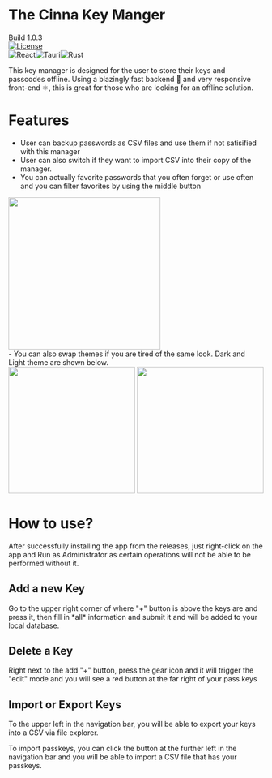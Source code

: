 # The Cinna Key Manger
Build 1.0.3
<br/>
[![License](https://img.shields.io/badge/License-Apache_2.0-blue.svg)](https://opensource.org/licenses/Apache-2.0)
<br/>
![React](https://img.shields.io/badge/react-%2320232a.svg?style=for-the-badge&logo=react&logoColor=%2361DAFB)![Tauri](https://img.shields.io/badge/tauri-%2324C8DB.svg?style=for-the-badge&logo=tauri&logoColor=%23FFFFFF)![Rust](https://img.shields.io/badge/rust-%23000000.svg?style=for-the-badge&logo=rust&logoColor=white)


This key manager is designed for the user to store their keys and passcodes offline. Using a blazingly fast backend 🦀 and very responsive front-end ⚛️, this is great for those who are looking for an offline solution.

# Features

- User can backup passwords as CSV files and use them if not satisified with this manager
- User can also switch if they want to import CSV into their copy of the manager.
- You can actually favorite passwords that you often forget or use often and you can filter favorites by using the middle button
<img src=https://github.com/user-attachments/assets/5120d974-406e-4fe0-ad61-dd02a4aa65ac/ width=300px/>
<br/>
- You can also swap themes if you are tired of the same look. Dark and Light theme are shown below.
<br/>
<img src=https://github.com/user-attachments/assets/b48623d1-d33a-4fbc-8e6c-6d6cf659ce61 width=250px/> <img src=https://github.com/user-attachments/assets/fba197d6-961e-44d2-b170-f3e078874dca width=250px/>

# How to use?

After successfully installing the app from the releases, just right-click on the app and Run as Administrator as certain operations will not be able to be performed without it.

<h2>Add a new Key</h2>
Go to the upper right corner of where "+" button is above the keys are and press it, then fill in *all* information and submit it and will be added to your local database.

<h2>Delete a Key</h2>
Right next to the add "+" button, press the gear icon and it will trigger the "edit" mode and you will see a red button at the far right of your pass keys 

<h2>Import or Export Keys</h2>
To the upper left in the navigation bar, you will be able to export your keys into a CSV via file explorer.

To import passkeys, you can click the button at the further left in the navigation bar and you will be able to import a CSV file that has your passkeys.

<!--Developer's comments-->
<!---I had fun making this app. Getting used to Rust's syntax was challenging, but it was fun and perfomant in the end. Updates will be pushed in the future!:) -->


